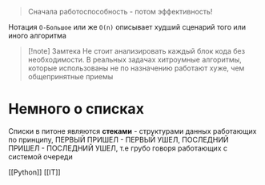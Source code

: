> Сначала работоспособность - потом эффективность!

Нотация `О-Большое` или же `O(n)` описывает худший сценарий того или иного алгоритма

>[!note] Замтека
>Не стоит анализировать каждый блок кода без необходимости. В реальных задачах хитроумные алгоритмы, которые использованы не по назначению работают хуже, чем общепринятные приемы

# Немного о списках

Списки в питоне являются **стеками** - структурами данных работающих по принципу, ПЕРВЫЙ ПРИШЕЛ - ПЕРВЫЙ УШЕЛ, ПОСЛЕДНИЙ ПРИШЕЛ - ПОСЛЕДНИЙ УШЕЛ, т.е грубо говоря работающих с системой очереди

[[Python]] [[IT]] 
